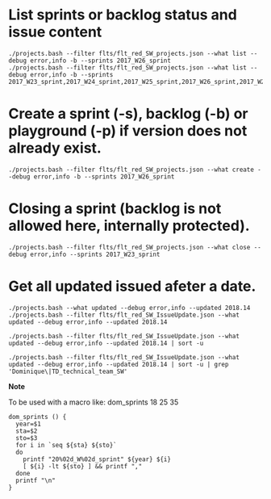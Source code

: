 

# List sprints or backlog status and issue content

~~~
./projects.bash --filter flts/flt_red_SW_projects.json --what list --debug error,info -b --sprints 2017_W26_sprint
./projects.bash --filter flts/flt_red_SW_projects.json --what list --debug error,info -b --sprints 2017_W23_sprint,2017_W24_sprint,2017_W25_sprint,2017_W26_sprint,2017_W27_sprint,2017_W28_sprint,2017_W29_sprint,2017_W30_sprint
~~~


# Create a sprint (-s), backlog (-b) or playground (-p) if version does not already exist.

~~~
./projects.bash --filter flts/flt_red_SW_projects.json --what create --debug error,info -b --sprints 2017_W26_sprint
~~~


# Closing a sprint (backlog is not allowed here, internally protected).

~~~
./projects.bash --filter flts/flt_red_SW_projects.json --what close --debug error,info --sprints 2017_W23_sprint
~~~

# Get all updated issued afeter a date.

~~~
./projects.bash --what updated --debug error,info --updated 2018.14
./projects.bash --filter flts/flt_red_SW_IssueUpdate.json --what updated --debug error,info --updated 2018.14

./projects.bash --filter flts/flt_red_SW_IssueUpdate.json --what updated --debug error,info --updated 2018.14 | sort -u

./projects.bash --filter flts/flt_red_SW_IssueUpdate.json --what updated --debug error,info --updated 2018.14 | sort -u | grep 'Dominique\|TD_technical_team_SW'
~~~

**Note**

To be used with a macro like: dom_sprints 18 25 35

~~~
dom_sprints () {
  year=$1
  sta=$2
  sto=$3
  for i in `seq ${sta} ${sto}`
  do
    printf "20%02d_W%02d_sprint" ${year} ${i}
    [ ${i} -lt ${sto} ] && printf ","
  done
  printf "\n"
}
~~~
